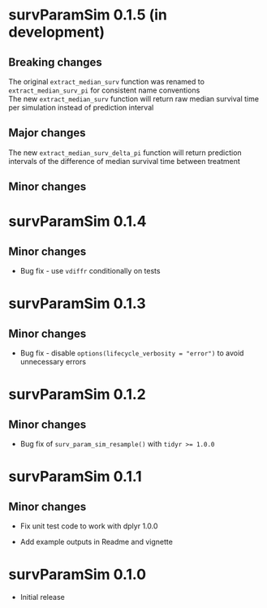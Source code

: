 

# survParamSim 0.1.5 (in development)

## Breaking changes

The original `extract_median_surv` function was renamed to `extract_median_surv_pi` for consistent name conventions  
The new `extract_median_surv` function will return raw median survival time per simulation instead of prediction interval  

## Major changes

The new `extract_median_surv_delta_pi` function will return prediction intervals of the difference of median survival time between treatment  

## Minor changes


# survParamSim 0.1.4

## Minor changes

* Bug fix - use `vdiffr` conditionally on tests


# survParamSim 0.1.3 

## Minor changes

* Bug fix - disable `options(lifecycle_verbosity = "error")` to avoid unnecessary errors


# survParamSim 0.1.2

## Minor changes

* Bug fix of `surv_param_sim_resample()` with `tidyr >= 1.0.0`

# survParamSim 0.1.1

## Minor changes

* Fix unit test code to work with dplyr 1.0.0

* Add example outputs in Readme and vignette


# survParamSim 0.1.0

* Initial release
